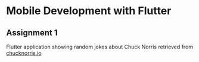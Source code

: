 # Mobile Development with Flutter

## Assignment 1

Flutter application showing random jokes about Chuck Norris retrieved from [chucknorris.io](https://chucknorris.io)
